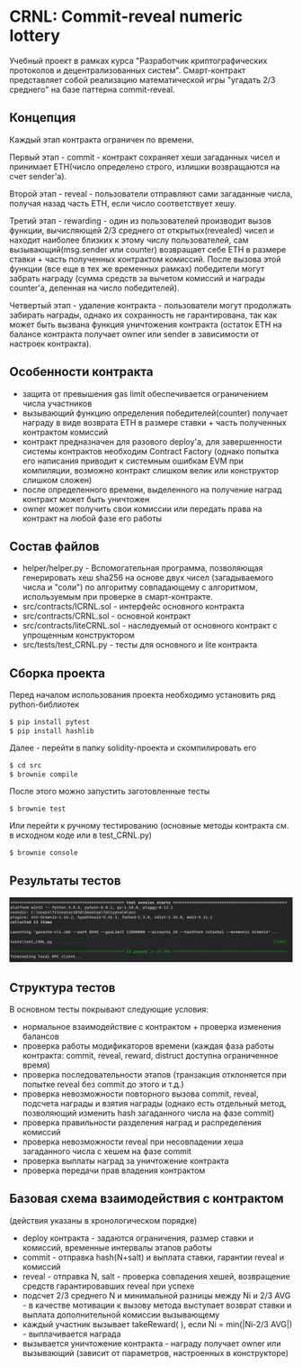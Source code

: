 # CRNL: Commit-reveal numeric lottery

Учебный проект в рамках курса "Разработчик криптографических протоколов и децентрализованных систем". Смарт-контракт представляет собой реализацию математической игры "угадать 2/3  среднего" на базе паттерна commit-reveal.

## Концепция

Каждый этап контракта ограничен по времени. 

Первый этап - commit - контракт сохраняет хеши загаданных чисел и принимает ETH(число определено строго, излишки возвращаются на счет sender'a). 

Второй этап - reveal - пользователи отправляют сами загаданные числа, получая назад часть ETH, если число соответствует хешу. 

Третий этап - rewarding - один из пользователей производит вызов функции, вычисляющей 2/3 среднего от открытых(revealed) чисел и находит наиболее близких к этому числу пользователей, сам вызывающий(msg.sender или counter) возвращает себе ETH в размере ставки + часть полученных контрактом комиссий. После вызова этой функции (все еще в тех же временных рамках) победители могут забрать награду (сумма средств за вычетом комиссий и награды counter'a, деленная на число победителей). 

Четвертый этап - удаление контракта - пользователи могут продолжать забирать награды, однако их сохранность не гарантирована, так как может быть вызвана функция уничтожения контракта (остаток ETH  на балансе контракта получает owner или sender в зависимости от настроек контракта).

## Особенности контракта
- защита от превышения gas limit обеспечивается ограничением числа участников
- вызывающий функцию определения победителей(counter) получает награду в виде возврата ETH в размере ставки + часть полученных контрактом комиссий
- контракт предназначен для разового deploy'a, для завершенности системы контрактов необходим Contract Factory (однако попытка его написания приводит к системным ошибкам EVM при компиляции, возможно контракт слишком велик или конструктор слишком сложен)
- после определенного времени, выделенного на получение наград контракт может быть уничтожен
- owner может получить свои комиссии или передать права на контракт на любой фазе его работы

## Состав файлов
- helper/helper.py - Вспомогательная программа, позволяющая генерировать хеш sha256 на основе двух чисел (загадываемого числа и "соли") по алгоритму совпадающему с алгоритмом, используемым при проверке в смарт-контракте.
- src/contracts/ICRNL.sol - интерфейс основного контракта
- src/contracts/CRNL.sol  - основной контракт
- src/contracts/liteCRNL.sol - наследуемый от основного контракт с упрощенным конструктором
- src/tests/test_CRNL.py - тесты для основного и lite контракта

## Сборка проекта
Перед началом использования проекта необходимо установить ряд python-библиотек
```
$ pip install pytest
$ pip install hashlib
```
Далее - перейти в папку solidity-проекта и скомпилировать его
```
$ cd src
$ brownie compile
```
После этого можно запустить заготовленные тесты
```
$ brownie test
```
Или перейти к ручному тестированию (основные методы контракта см. в исходном коде или в test_CRNL.py)
```
$ brownie console
```
## Результаты тестов

![](test_screen.jpg)

## Структура тестов
В основном тесты покрывают следующие условия:
- нормальное взаимодействие с контрактом + проверка изменения балансов
- проверка работы модификаторов времени (каждая фаза работы контракта: commit, reveal, reward, distruct доступна ограниченное время)
- проверка последовательности этапов (транзакция отклоняется при попытке reveal без commit до этого и т.д.)
- проверка невозможности повторного вызова commit, reveal, подсчета награды и взятия награды (однако есть отдельный метод, позволяющий изменить hash загаданного числа на фазе commit)
- проверка правильности разделения наград и распределения комиссий
- проверка невозможности reveal при несовпадении хеша загаданного числа с хешем на фазе commit
- проверка выплаты наград за уничтожение контракта
- проверка передачи прав владения контрактом

## Базовая схема взаимодействия с контрактом

(действия указаны в хронологическом порядке)

- deploy контракта - задаются ограничения, размер ставки и комиссий, временные интервалы этапов работы
- commit - отправка hash(N+salt) и выплата ставки, гарантии reveal и комиссий
- reveal - отправка N, salt - проверка совпадения хешей, возвращение средств гарантировавших reveal при успехе
- подсчет 2/3 среднего N и минимальной разницы между Ni и 2/3 AVG  - в качестве мотивации к вызову метода выступает возврат ставки и выплата дополнительной комиссии вызывающему
- каждый участник вызывает takeReward( ), если Ni = min(|Ni-2/3 AVG|) - выплачивается награда
- вызывается уничтожение контракта - награду получает owner или вызывающий (зависит от параметров, настроенных в конструкторе)

